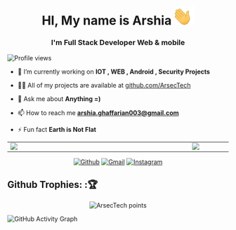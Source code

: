 <h1 align="center"> HI, My name is Arshia <img width="45" src="https://github.com/sudimuk2017/qwaszx/blob/main/waving_hand.gif"</h1>
<h3 align="center"> 

I'm Full Stack Developer Web & mobile 
 
 </h3>


 ![Profile views](https://gpvc.arturio.dev/ArsecTech)



- 🔭 I’m currently working on **IOT , WEB , Android , Security Projects**

- 👨‍💻 All of my projects are available at [github.com/ArsecTech](github.com/ArsecTech)

- 💬 Ask me about **Anything =)**

- 📫 How to reach me **arshia.ghaffarian003@gmail.com**

- ⚡ Fun fact **Earth is Not Flat**

 

<div align="center">
 
 
 <center>
    <table>
        <tr>
            <td>
                <img width="400px" align="left" src="https://github-readme-stats.vercel.app/api?username=ArsecTech&show_icons=true&theme=react&hide_border=true" />
            </td>
            <td>
                <img width="400px" align="left" src="http://github-readme-streak-stats.herokuapp.com?user=ArsecTech&theme=react&hide_border=true" />
            </td>
        </tr>
    </table>
</center>  
 
  
[![Github](https://img.shields.io/badge/GitHub-100000?style=for-the-badge&logo=github&logoColor=white)](https://github.com/Arsec/ArsecTech/) 
[![Gmail](https://img.shields.io/badge/Gmail-D14836?style=for-the-badge&logo=gmail&logoColor=white)](mailto:arshia.ghaffarian003@gmail.com)
[![Instagram](https://img.shields.io/badge/Instagram-E4405F?style=for-the-badge&logo=instagram&logoColor=white)](https://instagram.com/arsectech/)
 


</div>


## Github Trophies: :🏆️

<p align="center">
    <img src="https://github-profile-trophy.vercel.app/?username=ArsecTech&theme=nord&hide_border=true&no-frame=true&row=1&column=7" alt="ArsecTech points"/>
</p>

![GitHub Activity Graph](https://activity-graph.herokuapp.com/graph?username=ArsecTech&theme=react-dark)  

